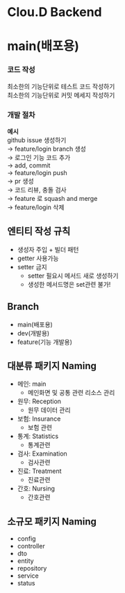 # Clou.D Backend 
# main(배포용)



### **코드 작성**
최소한의 기능단위로 테스트 코드 작성하기<br>
최소한의 기능단위로 커밋 메세지 작성하기

### **개발 절차**
**예시**<br>
github issue 생성하기<br>
→ feature/login branch 생성<br>
→ 로그인 기능 코드 추가<br>
→ add, commit<br>
→ feature/login push<br>
→ pr 생성<br>
→ 코드 리뷰, 충돌 검사<br>
→ feature 로 squash and merge<br>
→ feature/login 삭제<br>

## 엔티티 작성 규칙
- 생성자 주입 + 빌더 패턴
- getter 사용가능
- setter 금지 
  - setter 필요시 메서드 새로 생성하기
  - 생성한 메서드명은 set관련 불가!

## Branch
- main(배포용)
- dev(개발용)
- feature(기능 개발용)

## 대분류 패키지 Naming
- 메인: main    
  - 메인화면 및 공통 관련 리소스 관리 
- 원무: Reception
  - 원무 데이터 관리
- 보험: Insurance
  - 보험 관련
- 통계: Statistics
  - 통계관련
- 검사: Examination
  - 검사관련
- 진료: Treatment
  - 진료관련
- 간호: Nursing
  - 간호관련

## 소규모 패키지 Naming
- config
- controller
- dto
- entity
- repository
- service
- status

